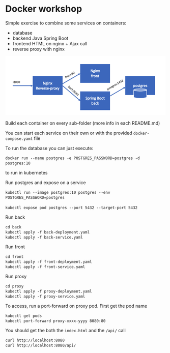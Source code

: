 # Docker workshop

Simple exercise to combine some services on containers:
- database
- backend Java Spring Boot
- frontend HTML on nginx + Ajax call
- reverse proxy with nginx

![](docker-workshop.png)


Build each container on every sub-folder (more info in each README.md)

You can start each service on their own or with the provided `docker-compose.yaml` file

To run the database you can just execute:

```
docker run --name postgres -e POSTGRES_PASSWORD=postgres -d postgres:10
```

to run in kubernetes

Run postgres and expose on a service
```
kubectl run --image postgres:10 postgres --env POSTGRES_PASSWORD=postgres

kubectl expose pod postgres --port 5432 --target-port 5432
```

Run back 
```
cd back
kubectl apply -f back-deployment.yaml
kubectl apply -f back-service.yaml
```

Run front 
```
cd front
kubectl apply -f front-deployment.yaml
kubectl apply -f front-service.yaml
```

Run proxy 
```
cd proxy
kubectl apply -f proxy-deployment.yaml
kubectl apply -f proxy-service.yaml
```

To access, run a port-forward on proxy pod.
First get the pod name
```
kubectl get pods
kubectl port-forward proxy-xxxx-yyyy 8080:80
```
 
You should get the both the `index.html` and the `/api/` call
```
curl http://localhost:8080
curl http://localhost:8080/api/
```





